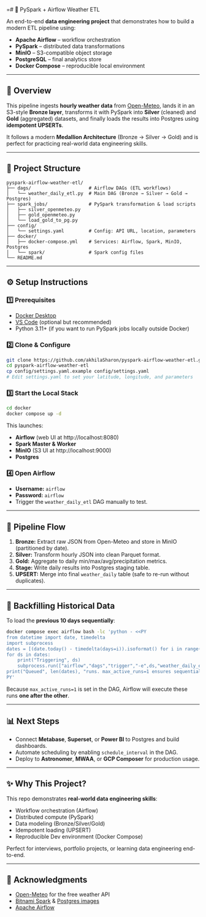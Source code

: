 =# 🚀 PySpark + Airflow Weather ETL

An end-to-end **data engineering project** that demonstrates how to build a modern ETL pipeline using:

- **Apache Airflow** – workflow orchestration  
- **PySpark** – distributed data transformations  
- **MinIO** – S3-compatible object storage  
- **PostgreSQL** – final analytics store  
- **Docker Compose** – reproducible local environment  

---

## 📖 Overview

This pipeline ingests **hourly weather data** from [Open-Meteo](https://open-meteo.com/), lands it in an S3-style **Bronze layer**, transforms it with PySpark into **Silver** (cleaned) and **Gold** (aggregated) datasets, and finally loads the results into Postgres using **idempotent UPSERTs**.

It follows a modern **Medallion Architecture** (Bronze → Silver → Gold) and is perfect for practicing real-world data engineering skills.

---

## 📂 Project Structure

```
pyspark-airflow-weather-etl/
├── dags/                     # Airflow DAGs (ETL workflows)
│   └── weather_daily_etl.py  # Main DAG (Bronze → Silver → Gold → Postgres)
├── spark_jobs/               # PySpark transformation & load scripts
│   ├── silver_openmeteo.py
│   ├── gold_openmeteo.py
│   └── load_gold_to_pg.py
├── config/
│   └── settings.yaml         # Config: API URL, location, parameters
├── docker/
│   ├── docker-compose.yml    # Services: Airflow, Spark, MinIO, Postgres
│   └── spark/                # Spark config files
└── README.md
```

---

## ⚙️ Setup Instructions

### 1️⃣ Prerequisites
- [Docker Desktop](https://docs.docker.com/get-docker/)  
- [VS Code](https://code.visualstudio.com/) (optional but recommended)  
- Python 3.11+ (if you want to run PySpark jobs locally outside Docker)

### 2️⃣ Clone & Configure
```bash
git clone https://github.com/akhilaSharon/pyspark-airflow-weather-etl.git
cd pyspark-airflow-weather-etl
cp config/settings.yaml.example config/settings.yaml
# Edit settings.yaml to set your latitude, longitude, and parameters
```

### 3️⃣ Start the Local Stack
```bash
cd docker
docker compose up -d
```

This launches:
- **Airflow** (web UI at http://localhost:8080)
- **Spark Master & Worker**
- **MinIO** (S3 UI at http://localhost:9000)
- **Postgres**

### 4️⃣ Open Airflow
- **Username:** `airflow`  
- **Password:** `airflow`  
- Trigger the `weather_daily_etl` DAG manually to test.

---

## 🔄 Pipeline Flow

1. **Bronze:** Extract raw JSON from Open-Meteo and store in MinIO (partitioned by date).  
2. **Silver:** Transform hourly JSON into clean Parquet format.  
3. **Gold:** Aggregate to daily min/max/avg/precipitation metrics.  
4. **Stage:** Write daily results into Postgres staging table.  
5. **UPSERT:** Merge into final `weather_daily` table (safe to re-run without duplicates).

---

## 🧪 Backfilling Historical Data

To load the **previous 10 days sequentially**:

```bash
docker compose exec airflow bash -lc 'python - <<PY
from datetime import date, timedelta
import subprocess
dates = [(date.today() - timedelta(days=i)).isoformat() for i in range(10,0,-1)]
for ds in dates:
    print("Triggering", ds)
    subprocess.run(["airflow","dags","trigger","-e",ds,"weather_daily_etl"])
print("Queued", len(dates), "runs. max_active_runs=1 ensures sequential execution.")
PY'
```

Because `max_active_runs=1` is set in the DAG, Airflow will execute these runs **one after the other**.

---

## 📊 Next Steps

- Connect **Metabase**, **Superset**, or **Power BI** to Postgres and build dashboards.  
- Automate scheduling by enabling `schedule_interval` in the DAG.  
- Deploy to **Astronomer**, **MWAA**, or **GCP Composer** for production usage.

---

## ✨ Why This Project?

This repo demonstrates **real-world data engineering skills**:

- Workflow orchestration (Airflow)  
- Distributed compute (PySpark)  
- Data modeling (Bronze/Silver/Gold)  
- Idempotent loading (UPSERT)  
- Reproducible Dev environment (Docker Compose)  

Perfect for interviews, portfolio projects, or learning data engineering end-to-end.

---

## 🙌 Acknowledgments

- [Open-Meteo](https://open-meteo.com/) for the free weather API  
- [Bitnami Spark](https://hub.docker.com/r/bitnami/spark) & [Postgres images](https://hub.docker.com/_/postgres)  
- [Apache Airflow](https://airflow.apache.org/)
